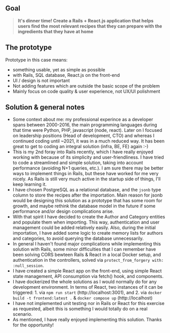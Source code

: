 ## Goal

> **It's dinner time! Create a Rails + React.js application that helps users find the most relevant recipes that they can prepare with the ingredients that they have at home**

## The prototype

Prototype in this case means:

- something usable, yet as simple as possible
- with Rails, SQL database, React.js on the front-end
- UI / design is not important
- Not adding features which are outside the basic scope of the problem
- Mainly focus on code quality & user experience, not UX/UI polishment

## Solution & general notes

- Some context about me: my professional experince as a developer spans between 2000-2016, the main programming languages during that time were Python, PHP, javascript (node, react). Later on I focused on leadership positions (Head of development, CTO) and whereas I continued coding until ~2021, it was in a much reduced way. It has been great to get to coding an integral solution (infra, BE, FE) again :-) 
- This is my 2nd foray into Rails recently, which I have really enjoyed working with because of its simplicity and user-friendliness. I have tried to code a streamlined and simple solution, taking into account performance (avoiding N+1 queries, etc.). I am sure there may be better ways to implement things in Rails, but these have worked for me very nicely. As Rails is still very much active in the startup side of things, I'll keep learning it. 
- I have chosen PostgreSQL as a relational database, and the `jsonb` type column to store the recipes after the importation. Main reason for jsonb would be designing this solution as a prototype that has some room for growth, and maybe rethink the database model in the future if some performance and/or design complications arise.
- With that spirit I have decided to create the Author and Category entities and populate them when importing. This way, authentication and user management could be added relatively easily. Also, during the initial importation, I have added some logic to create memory lists for authors and categories, to avoid querying the database unnecessarily.
- In general I haven't found major complications while implementing this solution with Rails, some minor difficulties that I can remember have been solving CORS bewteen Rails & React in a local Docker setup, and authentication in the controllers, solved via `protect_from_forgery with: :null_session`.
- I have created a simple React app on the front-end, using simple React state management, API consumption via fetch() hook, and components.
- I have dockerized the whole solutions as I would normally do for any development environment. In terms of React, two instances of it can be triggered: 1. via `npm run start` (http://localhost:3001), and 2. via `docker build -t frontend:latest .` & `docker compose up` (http://localhost)
- I have not implemented unit testing nor in Rails or React for this exercise as requested, albeit this is something I would totally do on a real scenario.
- As mentioned, I have really enjoyed implementing this solution. Thanks for the opportunity!


